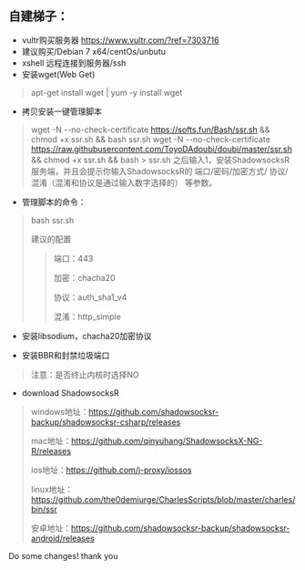 
## 自建梯子：

* vultr购买服务器 https://www.vultr.com/?ref=7303716 
* 建议购买/Debian 7 x64/centOs/unbutu 
* xshell 远程连接到服务器/ssh 
* 安装wget(Web Get) 

> apt-get install wget | yum -y install wget 

* 拷贝安装一键管理脚本 

> wget -N --no-check-certificate https://softs.fun/Bash/ssr.sh && chmod +x ssr.sh && bash ssr.sh 
> wget -N --no-check-certificate https://raw.githubusercontent.com/ToyoDAdoubi/doubi/master/ssr.sh && chmod +x ssr.sh && bash > ssr.sh
> 之后输入1，安装ShadowsocksR服务端，并且会提示你输入ShadowsocksR的 端口/密码/加密方式/ 协议/混淆（混淆和协议是通过输入数字选择的） 等参数。

* 管理脚本的命令：
> bash ssr.sh 
> 
>   建议的配置 
> > 
> >   端口：443 
> > 
> >   加密：chacha20 
> > 
> >   协议：auth_sha1_v4 
> > 
> >   混淆：http_simple 


* 安装libsodium，chacha20加密协议

* 安装BBR和封禁垃圾端口

> 注意：是否终止内核时选择NO

* download ShadowsocksR 
> windows地址：https://github.com/shadowsocksr-backup/shadowsocksr-csharp/releases
> 
> mac地址：https://github.com/qinyuhang/ShadowsocksX-NG-R/releases
> 
> ios地址：https://github.com/j-proxy/iossos
> 
> linux地址：https://github.com/the0demiurge/CharlesScripts/blob/master/charles/bin/ssr
> 
> 安卓地址：https://github.com/shadowsocksr-backup/shadowsocksr-android/releases

Do some changes! thank you
